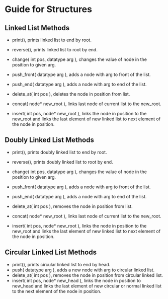 # Guide for Structures

## Linked List Methods

- print(), prints linked list to end by root.

- reverse(), prints linked list to root by end.

- change( int pos, datatype arg ), changes the value of node in the position to given arg.

- push_front( datatype arg ), adds a node with arg to front of the list.

- push_end( datatype arg ), adds a node with arg to end of the list.

- delete_at( int pos ), deletes the node in position from list. 

- concat( node* new_root ), links last node of current list to the new_root.

- insert( int pos, node* new_root ), links the node in position to the new_root and links the last element of new linked list to next element of the node in position.

## Doubly Linked List Methods


- print(), prints doubly linked list to end by root.

- reverse(), prints doubly linked list to root by end.

- change( int pos, datatype arg ), changes the value of node in the position to given arg.

- push_front( datatype arg ), adds a node with arg to front of the list.

- push_end( datatype arg ), adds a node with arg to end of the list.

- delete_at( int pos ), removes the node in position from list. 

- concat( node* new_root ), links last node of current list to the new_root.

- insert( int pos, node* new_root ), links the node in position to the new_root and links the last element of new linked list to next element of the node in position.


## Circular Linked List Methods

- print(), prints circular linked list to end by head.
- push( datatype arg ), adds a new node with arg to circular linked list.
- delete_at( int pos ), removes the node in position from circular linked list.
- insert( int pos, node* new_head ), links the node in position to new_head and links the last element of new circular or normal linked list to the next element of the node in position. 